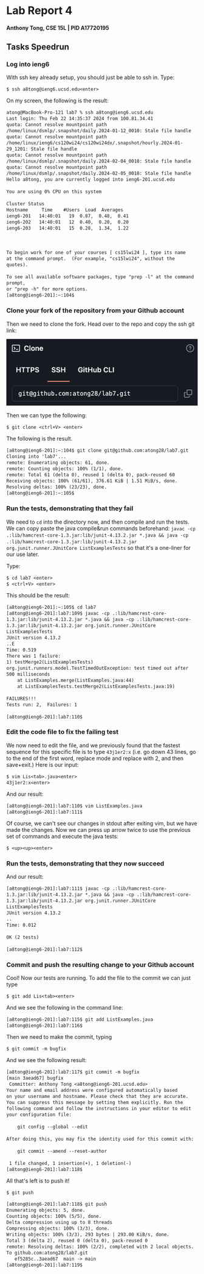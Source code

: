 # Lab Report 4
#### Anthony Tong, CSE 15L | PID A17720195

## Tasks Speedrun

### Log into ieng6

With ssh key already setup, you should just be able to ssh in. Type:
```
$ ssh a8tong@ieng6.ucsd.edu<enter>
```

On my screen, the following is the result:
```
atong@MacBook-Pro-121 lab7 % ssh a8tong@ieng6.ucsd.edu
Last login: Thu Feb 22 14:35:37 2024 from 100.81.34.41
quota: Cannot resolve mountpoint path /home/linux/dsmlp/.snapshot/daily.2024-01-12_0010: Stale file handle
quota: Cannot resolve mountpoint path /home/linux/ieng6/cs120wi24/cs120wi24dx/.snapshot/hourly.2024-01-29_1201: Stale file handle
quota: Cannot resolve mountpoint path /home/linux/dsmlp/.snapshot/daily.2024-02-04_0010: Stale file handle
quota: Cannot resolve mountpoint path /home/linux/dsmlp/.snapshot/daily.2024-02-05_0010: Stale file handle
Hello a8tong, you are currently logged into ieng6-201.ucsd.edu

You are using 0% CPU on this system

Cluster Status 
Hostname     Time    #Users  Load  Averages  
ieng6-201   14:40:01   19  0.87,  0.48,  0.41
ieng6-202   14:40:01   12  0.40,  0.20,  0.20
ieng6-203   14:40:01   15  0.28,  1.34,  1.22

 

To begin work for one of your courses [ cs15lwi24 ], type its name 
at the command prompt.  (For example, "cs15lwi24", without the quotes).

To see all available software packages, type "prep -l" at the command prompt,
or "prep -h" for more options.
[a8tong@ieng6-201]:~:104$
```

### Clone your fork of the repository from your Github account

Then we need to clone the fork. Head over to the repo and copy the ssh git link:

![Screenshot 1](images/lab4-ss1.png)

Then we can type the following:
```
$ git clone <ctrl+V> <enter>
```

The following is the result.
```
[a8tong@ieng6-201]:~:104$ git clone git@github.com:atong28/lab7.git
Cloning into 'lab7'...
remote: Enumerating objects: 61, done.
remote: Counting objects: 100% (1/1), done.
remote: Total 61 (delta 0), reused 1 (delta 0), pack-reused 60
Receiving objects: 100% (61/61), 376.61 KiB | 1.51 MiB/s, done.
Resolving deltas: 100% (23/23), done.
[a8tong@ieng6-201]:~:105$
```

### Run the tests, demonstrating that they fail

We need to `cd` into the directory now, and then compile and run the tests. We can copy paste the java compile&run commands beforehand: `javac -cp .:lib/hamcrest-core-1.3.jar:lib/junit-4.13.2.jar *.java && java -cp .:lib/hamcrest-core-1.3.jar:lib/junit-4.13.2.jar org.junit.runner.JUnitCore ListExamplesTests` so that it's a one-liner for our use later.

Type:
```
$ cd lab7 <enter>
$ <ctrl+V> <enter>
```

This should be the result:
```
[a8tong@ieng6-201]:~:105$ cd lab7
[a8tong@ieng6-201]:lab7:109$ javac -cp .:lib/hamcrest-core-1.3.jar:lib/junit-4.13.2.jar *.java && java -cp .:lib/hamcrest-core-1.3.jar:lib/junit-4.13.2.jar org.junit.runner.JUnitCore ListExamplesTests
JUnit version 4.13.2
..E
Time: 0.519
There was 1 failure:
1) testMerge2(ListExamplesTests)
org.junit.runners.model.TestTimedOutException: test timed out after 500 milliseconds
	at ListExamples.merge(ListExamples.java:44)
	at ListExamplesTests.testMerge2(ListExamplesTests.java:19)

FAILURES!!!
Tests run: 2,  Failures: 1

[a8tong@ieng6-201]:lab7:110$
```

### Edit the code file to fix the failing test

We now need to edit the file, and we previously found that the fastest sequence for this specific file is to type `43j1er2:x` (i.e. go down 43 lines, go to the end of the first word, replace mode and replace with 2, and then save+exit.) Here is our input:

```
$ vim Lis<tab>.java<enter>
43j1er2:x<enter>
```

And our result:
```
[a8tong@ieng6-201]:lab7:110$ vim ListExamples.java
[a8tong@ieng6-201]:lab7:111$
```

Of course, we can't see our changes in stdout after exiting vim, but we have made the changes. Now we can press up arrow twice to use the previous set of commands and execute the java tests:

```
$ <up><up><enter>
```

### Run the tests, demonstrating that they now succeed

And our result:
```
[a8tong@ieng6-201]:lab7:111$ javac -cp .:lib/hamcrest-core-1.3.jar:lib/junit-4.13.2.jar *.java && java -cp .:lib/hamcrest-core-1.3.jar:lib/junit-4.13.2.jar org.junit.runner.JUnitCore ListExamplesTests
JUnit version 4.13.2
..
Time: 0.012

OK (2 tests)

[a8tong@ieng6-201]:lab7:112$
```

### Commit and push the resulting change to your Github account

Cool! Now our tests are running. To add the file to the commit we can just type
```
$ git add Lis<tab><enter>
```

And we see the following in the command line:
```
[a8tong@ieng6-201]:lab7:115$ git add ListExamples.java 
[a8tong@ieng6-201]:lab7:116$
```

Then we need to make the commit, typing
```
$ git commit -m bugfix
```

And we see the following result:
```
[a8tong@ieng6-201]:lab7:117$ git commit -m bugfix
[main 3aead67] bugfix
 Committer: Anthony Tong <a8tong@ieng6-201.ucsd.edu>
Your name and email address were configured automatically based
on your username and hostname. Please check that they are accurate.
You can suppress this message by setting them explicitly. Run the
following command and follow the instructions in your editor to edit
your configuration file:

    git config --global --edit

After doing this, you may fix the identity used for this commit with:

    git commit --amend --reset-author

 1 file changed, 1 insertion(+), 1 deletion(-)
[a8tong@ieng6-201]:lab7:118$
```

All that's left is to push it!
```
$ git push
```

```
[a8tong@ieng6-201]:lab7:118$ git push
Enumerating objects: 5, done.
Counting objects: 100% (5/5), done.
Delta compression using up to 8 threads
Compressing objects: 100% (3/3), done.
Writing objects: 100% (3/3), 293 bytes | 293.00 KiB/s, done.
Total 3 (delta 2), reused 0 (delta 0), pack-reused 0
remote: Resolving deltas: 100% (2/2), completed with 2 local objects.
To github.com:atong28/lab7.git
   ef5285c..3aead67  main -> main
[a8tong@ieng6-201]:lab7:119$
```
